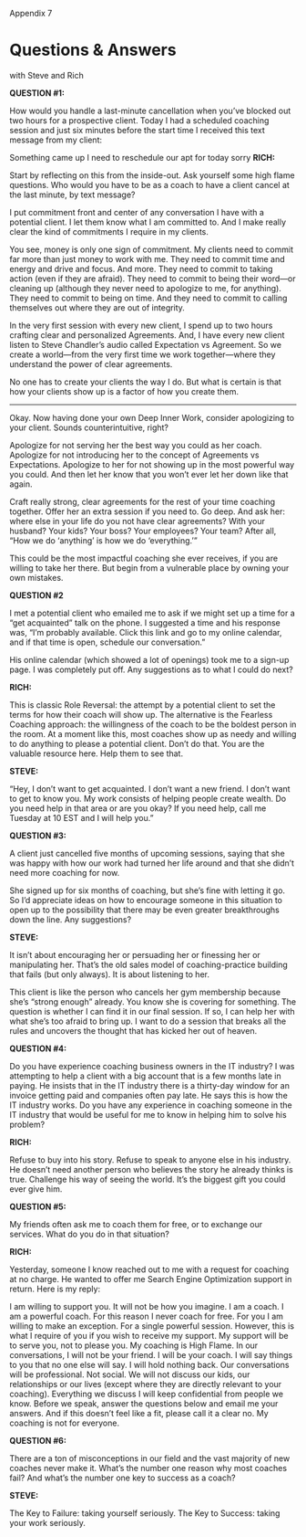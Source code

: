 Appendix 7

# Questions & Answers

with Steve and Rich

**QUESTION #1:**

How would you handle a last-minute cancellation when you’ve blocked out two hours for a prospective client. Today I had a scheduled coaching session and just six minutes before the start time I received this text message from my client:

  Something came up I need to reschedule our apt for today sorry
**RICH:**

Start by reflecting on this from the inside-out. Ask yourself some high flame questions. Who would you have to be as a coach to have a client cancel at the last minute, by text message?

I put commitment front and center of any conversation I have with a potential client. I let them know what I am committed to. And I make really clear the kind of commitments I require in my clients.

You see, money is only one sign of commitment. My clients need to commit far more than just money to work with me. They need to commit time and energy and drive and focus. And more. They need to commit to taking action (even if they are afraid). They need to commit to being their word—or cleaning up (although they never need to apologize to me, for anything). They need to commit to being on time. And they need to commit to calling themselves out where they are out of integrity.

In the very first session with every new client, I spend up to two hours crafting clear and personalized Agreements. And, I have every new client listen to Steve Chandler’s audio called Expectation vs Agreement. So we create a world—from the very first time we work together—where they understand the power of clear agreements.

No one has to create your clients the way I do. But what is certain is that how your clients show up is a factor of how you create them.

* * *

Okay. Now having done your own Deep Inner Work, consider apologizing to your client. Sounds counterintuitive, right?

Apologize for not serving her the best way you could as her coach. Apologize for not introducing her to the concept of Agreements vs Expectations. Apologize to her for not showing up in the most powerful way you could. And then let her know that you won’t ever let her down like that again.

Craft really strong, clear agreements for the rest of your time coaching together. Offer her an extra session if you need to. Go deep. And ask her: where else in your life do you not have clear agreements? With your husband? Your kids? Your boss? Your employees? Your team? After all, “How we do ‘anything’ is how we do ‘everything.’”

This could be the most impactful coaching she ever receives, if you are willing to take her there. But begin from a vulnerable place by owning your own mistakes.

**QUESTION #2**

I met a potential client who emailed me to ask if we might set up a time for a “get acquainted” talk on the phone. I suggested a time and his response was, “I’m probably available. Click this link and go to my online calendar, and if that time is open, schedule our conversation.”

His online calendar (which showed a lot of openings) took me to a sign-up page. I was completely put off. Any suggestions as to what I could do next?

**RICH:**

This is classic Role Reversal: the attempt by a potential client to set the terms for how their coach will show up. The alternative is the Fearless Coaching approach: the willingness of the coach to be the boldest person in the room. At a moment like this, most coaches show up as needy and willing to do anything to please a potential client. Don’t do that. You are the valuable resource here. Help them to see that.

**STEVE:**

“Hey, I don’t want to get acquainted. I don’t want a new friend. I don’t want to get to know you. My work consists of helping people create wealth. Do you need help in that area or are you okay? If you need help, call me Tuesday at 10 EST and I will help you.”

**QUESTION #3:**

A client just cancelled five months of upcoming sessions, saying that she was happy with how our work had turned her life around and that she didn’t need more coaching for now.

She signed up for six months of coaching, but she’s fine with letting it go. So I’d appreciate ideas on how to encourage someone in this situation to open up to the possibility that there may be even greater breakthroughs down the line. Any suggestions?

**STEVE:**

It isn’t about encouraging her or persuading her or finessing her or manipulating her. That’s the old sales model of coaching-practice building that fails (but only always). It is about listening to her.

This client is like the person who cancels her gym membership because she’s “strong enough” already. You know she is covering for something. The question is whether I can find it in our final session. If so, I can help her with what she’s too afraid to bring up. I want to do a session that breaks all the rules and uncovers the thought that has kicked her out of heaven.

**QUESTION #4:**

Do you have experience coaching business owners in the IT industry? I was attempting to help a client with a big account that is a few months late in paying. He insists that in the IT industry there is a thirty-day window for an invoice getting paid and companies often pay late. He says this is how the IT industry works. Do you have any experience in coaching someone in the IT industry that would be useful for me to know in helping him to solve his problem?

**RICH:**

Refuse to buy into his story. Refuse to speak to anyone else in his industry. He doesn’t need another person who believes the story he already thinks is true. Challenge his way of seeing the world. It’s the biggest gift you could ever give him.

**QUESTION #5:**

My friends often ask me to coach them for free, or to exchange our services. What do you do in that situation?

**RICH:**

Yesterday, someone I know reached out to me with a request for coaching at no charge. He wanted to offer me Search Engine Optimization support in return. Here is my reply:

  I am willing to support you. It will not be how you imagine. I am a coach. I am a powerful coach. For this reason I never coach for free. For you I am willing to make an exception. For a single powerful session. However, this is what I require of you if you wish to receive my support.
  My support will be to serve you, not to please you. My coaching is High Flame. In our conversations, I will not be your friend. I will be your coach. I will say things to you that no one else will say. I will hold nothing back.
  Our conversations will be professional. Not social. We will not discuss our kids, our relationships or our lives (except where they are directly relevant to your coaching). Everything we discuss I will keep confidential from people we know.
  Before we speak, answer the questions below and email me your answers.
  And if this doesn’t feel like a fit, please call it a clear no.
  My coaching is not for everyone.

**QUESTION #6:**

There are a ton of misconceptions in our field and the vast majority of new coaches never make it. What’s the number one reason why most coaches fail? And what’s the number one key to success as a coach?

**STEVE:**

The Key to Failure: taking yourself seriously. The Key to Success: taking your work seriously.
